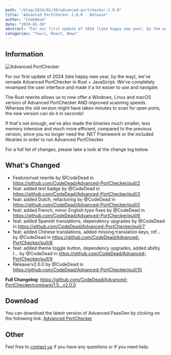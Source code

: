 ```yaml
---
path: "/blog/2024/01/30/advanced-portchecker-2.0.0"
title: "Advanced PortChecker 2.0.0 - Release"
author: "CodeDead"
date: "2024-01-30"
abstract: "For our first update of 2024 (late happy new year, by the way), we've remade Advanced PortChecker in Rust + JavaScript. We've completely revamped the..."
categories: "Tauri, React, News"
---
```

## Information

![Advanced PortChecker](https://i.imgur.com/vdt1sXZ.png)

For our first update of 2024 (late happy new year, by the way), we've remade Advanced PortChecker in Rust + JavaScript. We've completely revamped the user interface and made
it a lot easier to use and navigate.

The Rust rewrite allows us to now offer a Windows, Linux and macOS version of Advanced PortChecker AND improved scanning speeds. Whereas the old
version might have taken minutes to scan for open ports, the new version can do it in seconds!

If that's not enough, we've also made the binaries much smaller, less memory intensive and much more efficient, compared to the previous version, since you no longer need the .NET Framework
or the included libraries in order to run Advanced PortChecker.

For a full list of changes, please take a look at the change log below.

## What's Changed

* Feature/rust rewrite by @CodeDead in https://github.com/CodeDead/Advanced-PortChecker/pull/2
* feat: added test badge by @CodeDead in https://github.com/CodeDead/Advanced-PortChecker/pull/3
* feat: added Dutch, refactoring by @CodeDead in https://github.com/CodeDead/Advanced-PortChecker/pull/5
* feat: added French, minor English typo fixes by @CodeDead in https://github.com/CodeDead/Advanced-PortChecker/pull/6
* feat: added Spanish translations, dependency upgrades by @CodeDead in https://github.com/CodeDead/Advanced-PortChecker/pull/7
* feat: added Chinese translations, added missing translation keys, ref… by @CodeDead in https://github.com/CodeDead/Advanced-PortChecker/pull/8
* feat: added theme toggle button, dependency upgrades, added ability t… by @CodeDead in https://github.com/CodeDead/Advanced-PortChecker/pull/9
* Release/v2.0.0 by @CodeDead in https://github.com/CodeDead/Advanced-PortChecker/pull/10

**Full Changelog**: https://github.com/CodeDead/Advanced-PortChecker/compare/1.5...v2.0.0

## Download

You can download the latest version of Advanced PassGen by clicking on the following link:
[Advanced PortChecker](https://codedead.com/software/advanced-portchecker)

## Other

Feel free to [contact us](/contact) if you have any questions or if you need help.
